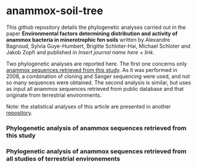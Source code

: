 # anammox-soil-tree

This github repository details the phylogenetic analyses carried out in the paper **Environmental factors determining distribution and activity of anammox bacteria in minerotrophic fen soils** written by Alexandre Bagnoud, Sylvia Guye-Humbert, Brigitte Schloter-Hai, Michael Schloter and Jakob Zopfi and published in *Insert journal name here + link*.

Two phylogenetic analyses are reported here. The first one concerns only [anammox sequences retrieved from this study](phylogenetic-analysis-of-anammox-sequences-retrieved-from-this-study). As it was performed in 2008, a combination of cloning and Sanger sequencing were used, and not so many sequences were obtained. The second analysis is similar, but uses as input all anammox sequences retrieved from public database and that originate from terrestrial environments. 

Note: the statistical analyses of this article are presented in another [repository](https://github.com/alex-bagnoud/AnammoxBellefontaine).

### Phylogenetic analysis of anammox sequences retrieved from this study


### Phylogenetic analysis of anammox sequences retrieved from all studies of terrestrial environements
